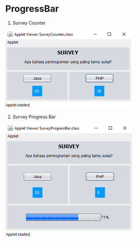 # ProgressBar

1. Survey Counter

![Image description](https://github.com/tendinugeraha/ProgressBar/blob/master/Screenshot/SurveyCounter.PNG)

2. Survey Progress Bar

![Image description](https://github.com/tendinugeraha/ProgressBar/blob/master/Screenshot/SurveyProgressBar.PNG)
